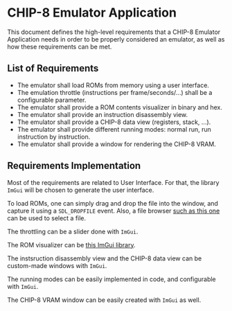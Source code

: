 # CHIP-8 Emulator Application

This document defines the high-level requirements that a CHIP-8 Emulator Application needs in order to be properly considered an emulator, as well as how these requirements can be met.


## List of Requirements

- The emulator shall load ROMs from memory using a user interface.
- The emulation throttle (instructions per frame/seconds/...) shall be a configurable parameter.
- The emulator shall provide a ROM contents visualizer in binary and hex.
- The emulator shall provide an instruction disassembly view.
- The emulator shall provide a CHIP-8 data view (registers, stack, ...).
- The emulator shall provide different running modes: normal run, run instruction by instruction.
- The emulator shall provide a window for rendering the CHIP-8 VRAM.


## Requirements Implementation

Most of the requirements are related to User Interface. For that, the library `ImGui` will be chosen to generate the user interface.

To load ROMs, one can simply drag and drop the file into the window, and capture it using a `SDL_DROPFILE` event. Also, a file browser [such as this one](https://github.com/AirGuanZ/imgui-filebrowser) can be used to select a file.

The throttling can be a slider done with `ImGui`.

The ROM visualizer can be [this ImGui library](https://github.com/ocornut/imgui_club).

The instsruction disassembly view and the CHIP-8 data view can be custom-made windows with `ImGui`.

The running modes can be easily implemented in code, and configurable with `ImGui`.

The CHIP-8 VRAM window can be easily created with `ImGui` as well.